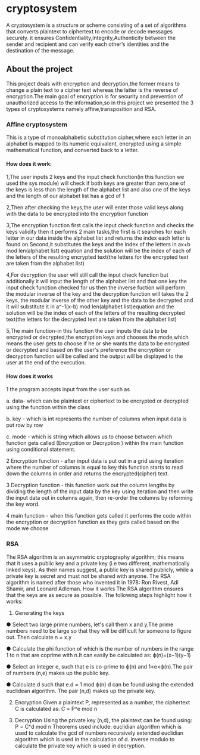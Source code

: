 # cryptosystem
A cryptosystem is a structure or scheme consisting of a set of algorithms that converts plaintext to ciphertext to encode or decode messages securely. it ensures Confidentiality,Integrity,Authenticity between the sender and recipient  and can verify each other’s identities and the destination of the message.

## About the project 
This project deals with encryption and decryption,the former means to change a plain text to a cipher text whereas the latter is the reverse of encryption.The main goal of encryption is for security and prevention of unauthorized access to the information,so in this project we presented the 3 types of cryptosystems namely affine,transposition and RSA.


### Affine cryptosystem
This is a type of monoalphabetic substitution cipher,where each letter in an alphabet is mapped to its numeric equivalent, encrypted using a simple mathematical function, and converted back to a letter.
#### How does it work:
1,The user inputs 2 keys and the input check function(in this function we used the sys module) will check if both keys are greater than zero,one of the keys is less than the length of the alphabet list and also one of the keys and the length of our alphabet list has a gcd of 1

2,Then after checking the keys,the user will enter those valid keys along with the data to be encrypted into the encryption function

3,The encryption function first calls the input check function and checks the keys validity then it performs 2 main tasks,the first is it searches for each letter in our data inside the alphabet list and returns the index each letter is found on.Second,it substitutes the keys and the index of the letters in ax+b mod len(alphabet list) equation and the solution will be the index of each of the letters of the resulting encrypted text(the letters for the encrypted text are taken from the alphabet list)

4,For decryption the user will still call the input check function but additionally it will input the length of the alphabet list and that one key the input check function checked for us then the inverse fuction will perform the modular inverse of the key and the decryption function will takes the 2 keys, the modular inverse of the other key and the data to be decrypted and it will substitute it in a^-1(x-b) mod len(alphabet list)equation and the solution will be the index of each of the letters of the resulting decrypted text(the letters for the decrypted text are taken from the alphabet list)  

5,The main function-in this function the user inputs the data to be encrypted or decrypted,the encryption keys and chooses the mode,which means the user gets to choose if he or she wants the data to be encrypted or decrypted and based on the user's preference the encryption or decryption function will be called and the output will be displayed to the user at the end of the execution.

#### How does it works
1 the program accepts input from the user such as 

a. data- which can be plaintext or ciphertext to be encrypted or decrypted using the function within the class

b. key - which is int represents the number of columns when input data is put row by row

c. mode - which is string which allows us to choose between which function gets called (Encryption or Decryption ) within the main function using conditional statement.

2  Encryption function - after input data is put out in a grid using iteration where the number of columns is equal to key this function starts to read down the columns in order and returns the encrypted(cipher) text.

3  Decryption function - this function work out the column lengths by dividing the length of the input data by the key using iteration and then write the input data out in columns again, then re-order the columns by reforming the key word.

4 main function - when this function gets called it performs the code within the encryption or decryption function as they gets called based on the mode we choose


### RSA 
The RSA algorithm is an asymmetric cryptography algorithm; this means that it uses a public
key and a private key (i.e two different, mathematically linked keys). As their names suggest,
a public key is shared publicly, while a private key is secret and must not be shared with
anyone.
The RSA algorithm is named after those who invented it in 1978: Ron Rivest, Adi Shamir,
and Leonard Adleman.
How it works
The RSA algorithm ensures that the keys are as secure as possible. The following steps highlight how it works:
1. Generating the keys

● Select two large prime numbers, let's call them x and y.The prime numbers need to
be large so that they will be difficult for someone to figure out.
Then calculate n = x.y

● Calculate the phi function of which is the number of numbers in the range 1 to n that
are coprime with n.It can easily be calculated as: ϕ(n)=(x−1)(y−1)

● Select an integer e, such that e is co-prime to ϕ(n) and 1<e<ϕ(n).The pair of numbers
(n,e) makes up the public key.

● Calculate d such that e.d = 1 mod ϕ(n)
d can be found using the extended euclidean algorithm. The pair (n,d) makes up the
private key.

2. Encryption
Given a plaintext P, represented as a number, the ciphertext C is calculated as:
C = P^e mod n

3. Decryption
Using the private key (n,d), the plaintext can be found using:
P = C^d mod n
Theorems used include:
euclidian algorithm which is used to calculate the gcd of numbers recursively 
extended euclidian algorithm which is used in the calculation of d.
inverse modulo to calculate the private key which is used in decryption.

